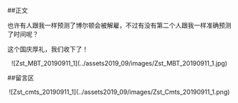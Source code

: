 ##正文

也许有人跟我一样预测了博尔顿会被解雇，不过有没有第二个人跟我一样准确预测了时间呢？

这个国庆厚礼，我们收下了！

 <div align="center">![Zst_MBT_20190911_1](../assets2019_09/images/Zst_MBT_20190911_1.jpg)</div>

##留言区
 <div align="center">![Zst_cmts_20190911_1](../assets2019_09/images/Zst_Cmts_20190911_1.png)</div>